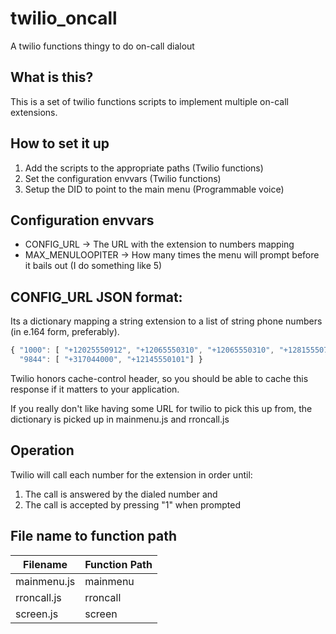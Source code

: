 # twilio_oncall
A twilio functions thingy to do on-call dialout

## What is this?
This is a set of twilio functions scripts to implement multiple on-call extensions.

## How to set it up
1. Add the scripts to the appropriate paths (Twilio functions)
2. Set the configuration envvars (Twilio functions)
3. Setup the DID to point to the main menu (Programmable voice)

## Configuration envvars
- CONFIG_URL -> The URL with the extension to numbers mapping
- MAX_MENULOOPITER -> How many times the menu will prompt before it bails out (I do something like 5)

## CONFIG_URL JSON format:

Its a dictionary mapping a string extension to a list of string phone numbers (in e.164 form, preferably).

```js
{ "1000": [ "+12025550912", "+12065550310", "+12065550310", "+12815550774"],
  "9844": [ "+317044000", "+12145550101"] }
```

Twilio honors cache-control header, so you should be able to cache this response if it matters to your application.

If you really don't like having some URL for twilio to pick this up from, the dictionary is picked up in mainmenu.js and rroncall.js

## Operation

Twilio will call each number for the extension in order until:

1. The call is answered by the dialed number and
2. The call is accepted by pressing "1" when prompted

## File name to function path

|Filename|Function Path|
|---|---|
|mainmenu.js|mainmenu|
|rroncall.js|rroncall|
|screen.js|screen|
